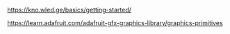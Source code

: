 https://kno.wled.ge/basics/getting-started/

https://learn.adafruit.com/adafruit-gfx-graphics-library/graphics-primitives